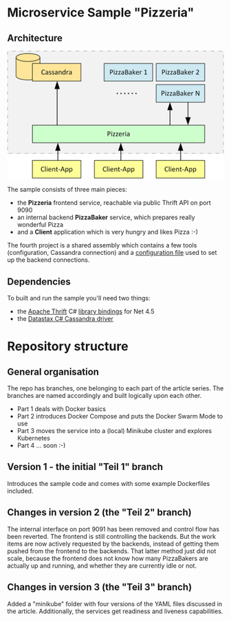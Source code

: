 
Microservice Sample "Pizzeria"
==================

Architecture
-------------------

![](https://raw.githubusercontent.com/Jens-G/sample-microservice/master/doc/architecture.png)

The sample consists of three main pieces:
 
 * the **Pizzeria** frontend service, reachable via public Thrift API on port 9090
 * an internal backend **PizzaBaker** service, which prepares really wonderful Pizza
 * and a **Client** application which is very hungry and likes Pizza :-)
 
The fourth project is a shared assembly which contains a few tools (configuration, Cassandra connection) and a [configuration file](https://raw.githubusercontent.com/Jens-G/sample-microservice/master/CommonServiceTools/Hosts.config) used to set up the backend connections.


Dependencies
-------------------

To built and run the sample you'll need two things:

 * the [Apache Thrift](http://thrift.apache.org) C# [library bindings](https://github.com/apache/thrift) for Net 4.5
 * the [Datastax C# Cassandra driver](https://github.com/datastax/csharp-driver)
 
 
Repository structure
==================

General organisation
-------------------
The repo has branches, one belonging to each part of the article series. The branches are named accordingly and built logically upon each other.

 * Part 1 deals with Docker basics
 * Part 2 introduces Docker Compose and puts the Docker Swarm Mode to use
 * Part 3 moves the service into a (local) Minikube cluster and explores Kubernetes
 * Part 4 ... soon :-)

 
Version 1 - the initial "Teil 1" branch
-------------------
Introduces the sample code and comes with some example Dockerfiles included.


Changes in version 2 (the "Teil 2" branch)
-------------------
The internal interface on port 9091 has been removed and control flow has been reverted. The frontend is still controlling 
the backends. But the work items are now actively requested by the backends, instead of getting them pushed from the frontend to the backends. That latter method just did not scale, because the frontend does not know how many PizzaBakers are actually up and running, and whether they are currently idle or not.


Changes in version 3 (the "Teil 3" branch)
-------------------
Added a "minikube" folder with four versions of the YAML files discussed in the article. Additionally, the services get readiness and liveness capabilities.



